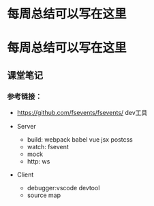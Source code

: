 # 每周总结可以写在这里


# 每周总结可以写在这里
## 课堂笔记
### 参考链接：
- https://github.com/fsevents/fsevents/
dev工具

- Server
  - build: webpack babel vue jsx postcss
  - watch: fsevent
  - mock
  - http: ws
- Client
  - debugger:vscode devtool
  - source map
